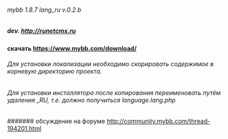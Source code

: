 ###### mybb 1.8.7 lang_ru v.0.2.b
##### dev. http://runetcms.ru
#### скачать https://www.mybb.com/download/
###### Для установки локализации необходимо скорировать содержимое в корневую директорию проекта.
###### Для установки инсталлятора после копирования переименовать путём удаления _RU, т.е. должно получиться language.lang.php
####### обсуждение на форуме http://community.mybb.com/thread-194201.html
